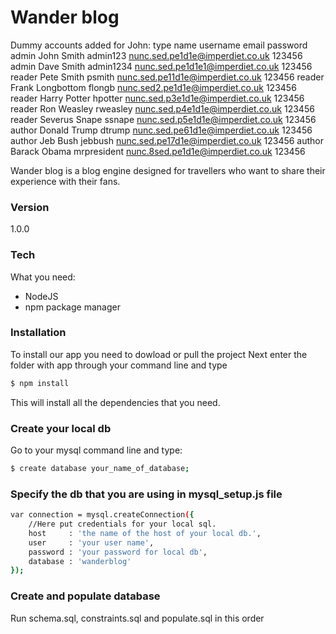 ﻿# Wander blog 
Dummy accounts added for John:
type    name        username    email                           password
admin	John Smith	admin123	nunc.sed.pe1d1e@imperdiet.co.uk	123456
admin	Dave Smith	admin1234	nunc.sed.pe1d1e1@imperdiet.co.uk	123456
reader	Pete Smith	psmith	nunc.sed.pe11d1e@imperdiet.co.uk	123456
reader	Frank Longbottom	flongb	nunc.sed2.pe1d1e@imperdiet.co.uk	123456
reader	Harry Potter	hpotter	nunc.sed.p3e1d1e@imperdiet.co.uk	123456
reader	Ron Weasley	rweasley	nunc.sed.p4e1d1e@imperdiet.co.uk	123456
reader	Severus Snape	ssnape	nunc.sed.p5e1d1e@imperdiet.co.uk	123456
author	Donald Trump	dtrump	nunc.sed.pe61d1e@imperdiet.co.uk	123456
author	Jeb Bush	jebbush	nunc.sed.pe17d1e@imperdiet.co.uk	123456
author	Barack Obama	mrpresident	nunc.8sed.pe1d1e@imperdiet.co.uk	123456

Wander blog is  a blog engine designed for travellers who want to share their experience with their fans.


### Version
1.0.0

### Tech

What you need:

* NodeJS
* npm package manager


### Installation
To install our app you need to dowload or pull the project
Next enter the folder with app through your command line and type
```sh
$ npm install
```
This will install all the dependencies that you need.

### Create your local db
Go to your mysql command line and type:
```sh
$ create database your_name_of_database;
```

### Specify the db that you are using in mysql_setup.js file
```sh
var connection = mysql.createConnection({
    //Here put credentials for your local sql.
    host     : 'the name of the host of your local db.',
    user     : 'your user name',
    password : 'your password for local db',
    database : 'wanderblog'
});
```

### Create and populate database

Run schema.sql, constraints.sql and populate.sql in this order


